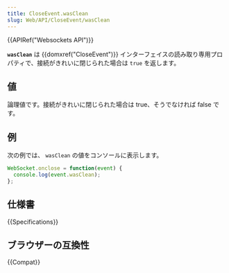 ```yaml
---
title: CloseEvent.wasClean
slug: Web/API/CloseEvent/wasClean
---
```

{{APIRef("Websockets API")}}

**`wasClean`** は {{domxref("CloseEvent")}} インターフェイスの読み取り専用プロパティで、接続がきれいに閉じられた場合は `true` を返します。

## 値

論理値です。接続がきれいに閉じられた場合は true、そうでなければ false です。

## 例

次の例では、 `wasClean` の値をコンソールに表示します。

```js
WebSocket.onclose = function(event) {
  console.log(event.wasClean);
};
```

## 仕様書

{{Specifications}}

## ブラウザーの互換性

{{Compat}}
